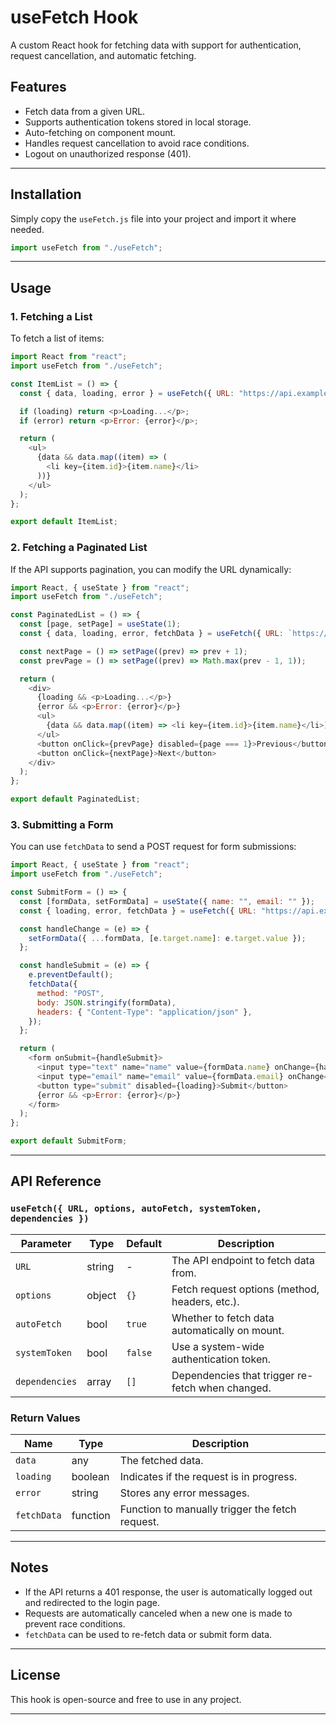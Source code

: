 # useFetch Hook

A custom React hook for fetching data with support for authentication, request cancellation, and automatic fetching.

## Features
- Fetch data from a given URL.
- Supports authentication tokens stored in local storage.
- Auto-fetching on component mount.
- Handles request cancellation to avoid race conditions.
- Logout on unauthorized response (401).

---

## Installation

Simply copy the `useFetch.js` file into your project and import it where needed.

```javascript
import useFetch from "./useFetch";
```

---

## Usage

### 1. Fetching a List

To fetch a list of items:

```javascript
import React from "react";
import useFetch from "./useFetch";

const ItemList = () => {
  const { data, loading, error } = useFetch({ URL: "https://api.example.com/items" });

  if (loading) return <p>Loading...</p>;
  if (error) return <p>Error: {error}</p>;

  return (
    <ul>
      {data && data.map((item) => (
        <li key={item.id}>{item.name}</li>
      ))}
    </ul>
  );
};

export default ItemList;
```

### 2. Fetching a Paginated List

If the API supports pagination, you can modify the URL dynamically:

```javascript
import React, { useState } from "react";
import useFetch from "./useFetch";

const PaginatedList = () => {
  const [page, setPage] = useState(1);
  const { data, loading, error, fetchData } = useFetch({ URL: `https://api.example.com/items?page=${page}` });

  const nextPage = () => setPage((prev) => prev + 1);
  const prevPage = () => setPage((prev) => Math.max(prev - 1, 1));

  return (
    <div>
      {loading && <p>Loading...</p>}
      {error && <p>Error: {error}</p>}
      <ul>
        {data && data.map((item) => <li key={item.id}>{item.name}</li>)}
      </ul>
      <button onClick={prevPage} disabled={page === 1}>Previous</button>
      <button onClick={nextPage}>Next</button>
    </div>
  );
};

export default PaginatedList;
```

### 3. Submitting a Form

You can use `fetchData` to send a POST request for form submissions:

```javascript
import React, { useState } from "react";
import useFetch from "./useFetch";

const SubmitForm = () => {
  const [formData, setFormData] = useState({ name: "", email: "" });
  const { loading, error, fetchData } = useFetch({ URL: "https://api.example.com/submit", autoFetch: false });

  const handleChange = (e) => {
    setFormData({ ...formData, [e.target.name]: e.target.value });
  };

  const handleSubmit = (e) => {
    e.preventDefault();
    fetchData({
      method: "POST",
      body: JSON.stringify(formData),
      headers: { "Content-Type": "application/json" },
    });
  };

  return (
    <form onSubmit={handleSubmit}>
      <input type="text" name="name" value={formData.name} onChange={handleChange} placeholder="Name" required />
      <input type="email" name="email" value={formData.email} onChange={handleChange} placeholder="Email" required />
      <button type="submit" disabled={loading}>Submit</button>
      {error && <p>Error: {error}</p>}
    </form>
  );
};

export default SubmitForm;
```

---

## API Reference

### `useFetch({ URL, options, autoFetch, systemToken, dependencies })`

| Parameter    | Type    | Default | Description |
|-------------|--------|---------|-------------|
| `URL`       | string | -       | The API endpoint to fetch data from. |
| `options`   | object | `{}`    | Fetch request options (method, headers, etc.). |
| `autoFetch` | bool   | `true`  | Whether to fetch data automatically on mount. |
| `systemToken` | bool   | `false` | Use a system-wide authentication token. |
| `dependencies` | array | `[]`    | Dependencies that trigger re-fetch when changed. |

### Return Values

| Name       | Type       | Description |
|------------|-----------|-------------|
| `data`     | any       | The fetched data. |
| `loading`  | boolean   | Indicates if the request is in progress. |
| `error`    | string    | Stores any error messages. |
| `fetchData` | function | Function to manually trigger the fetch request. |

---

## Notes
- If the API returns a 401 response, the user is automatically logged out and redirected to the login page.
- Requests are automatically canceled when a new one is made to prevent race conditions.
- `fetchData` can be used to re-fetch data or submit form data.

---

## License
This hook is open-source and free to use in any project.

---

